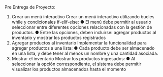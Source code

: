  Pre Entrega de Proyecto:
   1. Crear un menú interactivo
   Crear un menú interactivo utilizando bucles while y condicionales if-elif-else: 
      ● El menú debe permitir al usuario seleccionar entre diferentes opciones relacionadas con la gestión de productos. 
      ● Entre las opciones, deben incluirse: agregar productos al inventario y mostrar los productos registrados
   2. Agregar productos al inventario
   Implementar la funcionalidad para agregar productos a una lista: 
      ● Cada producto debe ser almacenado en una lista, y debe tener al menos un nombre y una cantidad asociada.
   3. Mostrar el inventario
   Mostrar los productos ingresados: 
      ● Al seleccionar la opción correspondiente, el sistema debe permitir visualizar los productos almacenados hasta el 
      momento